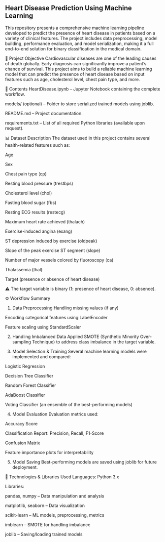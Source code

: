 ## Heart Disease Prediction Using Machine Learning

This repository presents a comprehensive machine learning pipeline developed to predict the presence of heart disease in patients based on a variety of clinical features. The project includes data preprocessing, model building, performance evaluation, and model serialization, making it a full end-to-end solution for binary classification in the medical domain.

🧠 Project Objective
Cardiovascular diseases are one of the leading causes of death globally. Early diagnosis can significantly improve a patient’s chance of survival. This project aims to build a reliable machine learning model that can predict the presence of heart disease based on input features such as age, cholesterol level, chest pain type, and more.

📂 Contents
HeartDisease.ipynb – Jupyter Notebook containing the complete workflow.

models/ (optional) – Folder to store serialized trained models using joblib.

README.md – Project documentation.

requirements.txt – List of all required Python libraries (available upon request).

📊 Dataset Description
The dataset used in this project contains several health-related features such as:

Age

Sex

Chest pain type (cp)

Resting blood pressure (trestbps)

Cholesterol level (chol)

Fasting blood sugar (fbs)

Resting ECG results (restecg)

Maximum heart rate achieved (thalach)

Exercise-induced angina (exang)

ST depression induced by exercise (oldpeak)

Slope of the peak exercise ST segment (slope)

Number of major vessels colored by fluoroscopy (ca)

Thalassemia (thal)

Target (presence or absence of heart disease)

⚠️ The target variable is binary (1: presence of heart disease, 0: absence).

⚙️ Workflow Summary
1. Data Preprocessing
Handling missing values (if any)

Encoding categorical features using LabelEncoder

Feature scaling using StandardScaler

2. Handling Imbalanced Data
Applied SMOTE (Synthetic Minority Over-sampling Technique) to address class imbalance in the target variable.

3. Model Selection & Training
Several machine learning models were implemented and compared:

Logistic Regression

Decision Tree Classifier

Random Forest Classifier

AdaBoost Classifier

Voting Classifier (an ensemble of the best-performing models)

4. Model Evaluation
Evaluation metrics used:

Accuracy Score

Classification Report: Precision, Recall, F1-Score

Confusion Matrix

Feature importance plots for interpretability

5. Model Saving
Best-performing models are saved using joblib for future deployment.

📌 Technologies & Libraries Used
Languages: Python 3.x

Libraries:

pandas, numpy – Data manipulation and analysis

matplotlib, seaborn – Data visualization

scikit-learn – ML models, preprocessing, metrics

imblearn – SMOTE for handling imbalance

joblib – Saving/loading trained models

